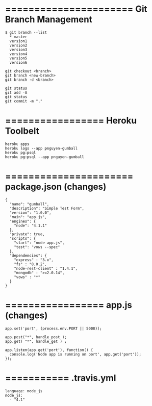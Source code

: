 

======================
Git Branch Management
======================

```
$ git branch --list
  * master
  version1
  version2
  version3
  version4
  version5
  version6

git checkout <branch>
git branch <new-branch>
git branch -d <branch>

git status
git add -A
git status
git commit -m "."
```

=================
Heroku Toolbelt
=================

```
heroku apps
heroku logs --app pnguyen-gumball
heroku pg:psql
heroku pg:psql --app pnguyen-gumball
```


======================
package.json (changes)
======================

```
{
  "name": "gumball",
  "description": "Simple Test Form",
  "version": "1.0.0",
  "main": "app.js",
  "engines": {
    "node": "4.1.1"
  },
  "private": true,
  "scripts": {
    "start": "node app.js",
    "test": "vows --spec"
  },  
  "dependencies": {
    "express" : "3.x",
    "fs" : "0.0.2",
    "node-rest-client" : "1.4.1",
    "mongodb" : ">=2.0.14",
    "vows" : "*"
  }
}
```

=================
app.js (changes)
=================

```
app.set('port', (process.env.PORT || 5000));

app.post("*", handle_post );
app.get( "*", handle_get ) ;

app.listen(app.get('port'), function() {
  console.log('Node app is running on port', app.get('port'));
});
```


===========
.travis.yml
===========

```
language: node_js
node_js:
  - "4.1"
```
  

